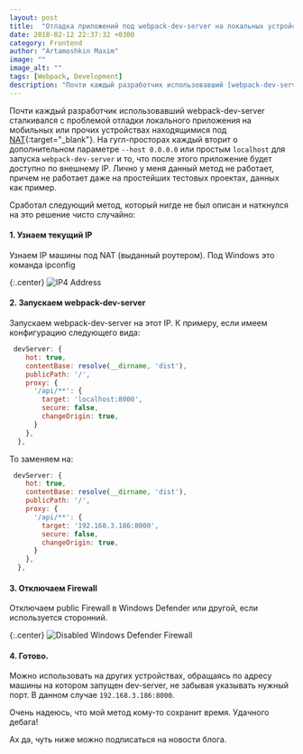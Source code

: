 ```yaml
---
layout: post
title:  "Отладка приложений под webpack-dev-server на локальных устройствах"
date: 2018-02-12 22:37:32 +0300
category: Frontend
author: "Artamoshkin Maxim"
image: ""
image_alt: ""
tags: [Webpack, Development]
description: "Почти каждый разработчик использовавший [webpack-dev-server](webpack-dev-server "https://github.com/webpack/webpack-dev-server"){:target="_blank"} сталкивался с проблемой отладки локального приложения на мобильных или прочих устройствах находящимися под NAT."
---
```


Почти каждый разработчик использовавший webpack-dev-server сталкивался с проблемой отладки локального приложения на мобильных или прочих устройствах находящимися под [NAT](NAT "https://ru.wikipedia.org/wiki/NAT"){:target="_blank"}. 
На гугл-просторах каждый вторит о дополнительном параметре ``--host 0.0.0.0`` или простым ``localhost`` для запуска ``webpack-dev-server`` и то, что после этого приложение будет доступно по внешнему IP. 
Лично у меня данный метод не работает, причем не работает даже на простейших тестовых проектах, данных как пример.
<!-- more -->

Сработал следующий метод, который нигде не был описан и наткнулся на это решение чисто случайно:



#### 1. Узнаем текущий IP ####

 Узнаем IP машины под NAT (выданный роутером). Под Windows это команда ipconfig

{:.center}
![IP4 Address](https://blog.zverit.com/assets/console-ip-address.png)

#### 2. Запускаем webpack-dev-server ####

Запускаем webpack-dev-server на этот IP. К примеру, если имеем конфигурацию следующего вида:


```js
 devServer: {
    hot: true,
    contentBase: resolve(__dirname, 'dist'),
    publicPath: '/',
    proxy: {
      '/api/**': {
        target: 'localhost:8000',
        secure: false,
        changeOrigin: true,
      }
    },
  },
```

То заменяем на:

```js
 devServer: {
    hot: true,
    contentBase: resolve(__dirname, 'dist'),
    publicPath: '/',
    proxy: {
      '/api/**': {
        target: '192.168.3.186:8000',
        secure: false,
        changeOrigin: true,
      }
    },
  },
```

#### 3. Отключаем Firewall ####

Отключаем public Firewall в Windows Defender или другой, если используется сторонний.

{:.center}
![Disabled Windows Defender Firewall](https://blog.zverit.com/assets/windows-defender-firewall.png)

#### 4. Готово. ####

Можно использовать на других устройствах, обращаясь по адресу машины на котором запущен dev-server, не забывая указывать нужный порт. В данном случае ``192.168.3.186:8000``.

Очень надеюсь, что мой метод кому-то сохранит время. Удачного дебага!


Ах да, чуть ниже можно подписаться на новости блога.
